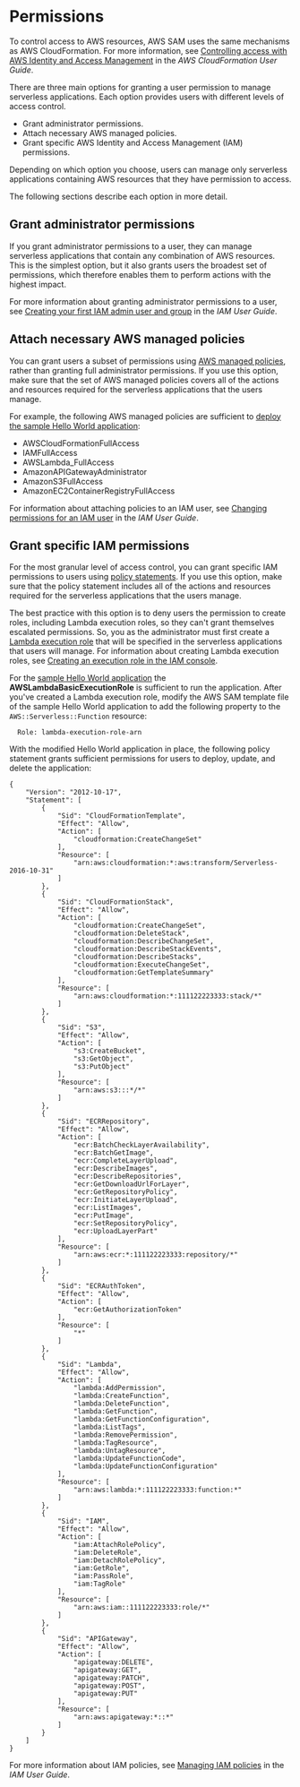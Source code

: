 # Permissions<a name="sam-permissions"></a>

To control access to AWS resources, AWS SAM uses the same mechanisms as AWS CloudFormation\. For more information, see [Controlling access with AWS Identity and Access Management](https://docs.aws.amazon.com/AWSCloudFormation/latest/UserGuide/using-iam-template.html) in the *AWS CloudFormation User Guide*\.

There are three main options for granting a user permission to manage serverless applications\. Each option provides users with different levels of access control\.
+ Grant administrator permissions\.
+ Attach necessary AWS managed policies\.
+ Grant specific AWS Identity and Access Management \(IAM\) permissions\.

Depending on which option you choose, users can manage only serverless applications containing AWS resources that they have permission to access\.

The following sections describe each option in more detail\.

## Grant administrator permissions<a name="sam-permissions-admin"></a>

If you grant administrator permissions to a user, they can manage serverless applications that contain any combination of AWS resources\. This is the simplest option, but it also grants users the broadest set of permissions, which therefore enables them to perform actions with the highest impact\.

For more information about granting administrator permissions to a user, see [Creating your first IAM admin user and group](https://docs.aws.amazon.com/IAM/latest/UserGuide/getting-started_create-admin-group.html) in the *IAM User Guide*\.

## Attach necessary AWS managed policies<a name="sam-permissions-managed-policies"></a>

You can grant users a subset of permissions using [AWS managed policies](https://docs.aws.amazon.com/IAM/latest/UserGuide/access_policies_managed-vs-inline.html#aws-managed-policies), rather than granting full administrator permissions\. If you use this option, make sure that the set of AWS managed policies covers all of the actions and resources required for the serverless applications that the users manage\.

For example, the following AWS managed policies are sufficient to [deploy the sample Hello World application](serverless-getting-started-hello-world.md):
+ AWSCloudFormationFullAccess
+ IAMFullAccess
+ AWSLambda\_FullAccess
+ AmazonAPIGatewayAdministrator
+ AmazonS3FullAccess
+ AmazonEC2ContainerRegistryFullAccess

 For information about attaching policies to an IAM user, see [Changing permissions for an IAM user](https://docs.aws.amazon.com/IAM/latest/UserGuide/id_users_change-permissions.html) in the *IAM User Guide*\.

## Grant specific IAM permissions<a name="sam-permissions-policy-statement"></a>

For the most granular level of access control, you can grant specific IAM permissions to users using [policy statements](https://docs.aws.amazon.com/IAM/latest/UserGuide/reference_policies_elements_statement.html)\. If you use this option, make sure that the policy statement includes all of the actions and resources required for the serverless applications that the users manage\.

The best practice with this option is to deny users the permission to create roles, including Lambda execution roles, so they can't grant themselves escalated permissions\. So, you as the administrator must first create a [Lambda execution role](https://docs.aws.amazon.com/lambda/latest/dg/lambda-intro-execution-role.html) that will be specified in the serverless applications that users will manage\. For information about creating Lambda execution roles, see [Creating an execution role in the IAM console](https://docs.aws.amazon.com/lambda/latest/dg/lambda-intro-execution-role.html#permissions-executionrole-console)\.

For the [sample Hello World application](serverless-getting-started-hello-world.md) the **AWSLambdaBasicExecutionRole** is sufficient to run the application\. After you've created a Lambda execution role, modify the AWS SAM template file of the sample Hello World application to add the following property to the `AWS::Serverless::Function` resource:

```
  Role: lambda-execution-role-arn
```

With the modified Hello World application in place, the following policy statement grants sufficient permissions for users to deploy, update, and delete the application:

```
{
    "Version": "2012-10-17",
    "Statement": [
        {
            "Sid": "CloudFormationTemplate",
            "Effect": "Allow",
            "Action": [
                "cloudformation:CreateChangeSet"
            ],
            "Resource": [
                "arn:aws:cloudformation:*:aws:transform/Serverless-2016-10-31"
            ]
        },
        {
            "Sid": "CloudFormationStack",
            "Effect": "Allow",
            "Action": [
                "cloudformation:CreateChangeSet",
                "cloudformation:DeleteStack",
                "cloudformation:DescribeChangeSet",
                "cloudformation:DescribeStackEvents",
                "cloudformation:DescribeStacks",
                "cloudformation:ExecuteChangeSet",
                "cloudformation:GetTemplateSummary"
            ],
            "Resource": [
                "arn:aws:cloudformation:*:111122223333:stack/*"
            ]
        },
        {
            "Sid": "S3",
            "Effect": "Allow",
            "Action": [
                "s3:CreateBucket",
                "s3:GetObject",
                "s3:PutObject"
            ],
            "Resource": [
                "arn:aws:s3:::*/*"
            ]
        },
        {
            "Sid": "ECRRepository",
            "Effect": "Allow",
            "Action": [
                "ecr:BatchCheckLayerAvailability",
                "ecr:BatchGetImage",
                "ecr:CompleteLayerUpload",
                "ecr:DescribeImages",
                "ecr:DescribeRepositories",
                "ecr:GetDownloadUrlForLayer",
                "ecr:GetRepositoryPolicy",
                "ecr:InitiateLayerUpload",
                "ecr:ListImages",
                "ecr:PutImage",
                "ecr:SetRepositoryPolicy",
                "ecr:UploadLayerPart"
            ],
            "Resource": [
                "arn:aws:ecr:*:111122223333:repository/*"
            ]
        },
        {
            "Sid": "ECRAuthToken",
            "Effect": "Allow",
            "Action": [
                "ecr:GetAuthorizationToken"
            ],
            "Resource": [
                "*"
            ]
        },
        {
            "Sid": "Lambda",
            "Effect": "Allow",
            "Action": [
                "lambda:AddPermission",
                "lambda:CreateFunction",
                "lambda:DeleteFunction",
                "lambda:GetFunction",
                "lambda:GetFunctionConfiguration",
                "lambda:ListTags",
                "lambda:RemovePermission",
                "lambda:TagResource",
                "lambda:UntagResource",
                "lambda:UpdateFunctionCode",
                "lambda:UpdateFunctionConfiguration"
            ],
            "Resource": [
                "arn:aws:lambda:*:111122223333:function:*"
            ]
        },
        {
            "Sid": "IAM",
            "Effect": "Allow",
            "Action": [
                "iam:AttachRolePolicy",
                "iam:DeleteRole",
                "iam:DetachRolePolicy",
                "iam:GetRole",
                "iam:PassRole",
                "iam:TagRole"
            ],
            "Resource": [
                "arn:aws:iam::111122223333:role/*"
            ]
        },
        {
            "Sid": "APIGateway",
            "Effect": "Allow",
            "Action": [
                "apigateway:DELETE",
                "apigateway:GET",
                "apigateway:PATCH",
                "apigateway:POST",
                "apigateway:PUT"
            ],
            "Resource": [
                "arn:aws:apigateway:*::*"
            ]
        }
    ]
}
```

For more information about IAM policies, see [Managing IAM policies](https://docs.aws.amazon.com/IAM/latest/UserGuide/access_policies_manage.html) in the *IAM User Guide*\.